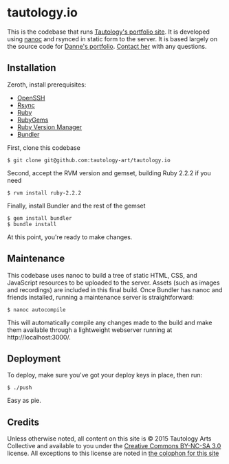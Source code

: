 tautology.io
============

This is the codebase that runs [Tautology's portfolio site](http://tautology.io/). It is developed using [nanoc](http://nanoc.stoneship.org/) and rsynced in static form to the server. It is based largely on the source code for [Danne's portfolio](http://danne.stayskal.com). [Contact her](mailto:danne@stayskal.com) with any questions.

Installation
------------

Zeroth, install prerequisites:

* [OpenSSH](http://www.openssh.com/)
* [Rsync](http://rsync.samba.org/)
* [Ruby](http://www.ruby-lang.org/)
* [RubyGems](http://rubygems.org/pages/download)
* [Ruby Version Manager](https://rvm.beginrescueend.com/)
* [Bundler](http://gembundler.com/)

First, clone this codebase

	$ git clone git@github.com:tautology-art/tautology.io

Second, accept the RVM version and gemset, building Ruby 2.2.2 if you need

	$ rvm install ruby-2.2.2

Finally, install Bundler and the rest of the gemset

	$ gem install bundler
	$ bundle install

At this point, you're ready to make changes.

Maintenance
-----------

This codebase uses nanoc to build a tree of static HTML, CSS, and JavaScript resources to be uploaded to the server.  Assets (such as images and recordings) are included in this final build.  Once Bundler has nanoc and friends installed, running a maintenance server is straightforward:

	$ nanoc autocompile

This will automatically compile any changes made to the build and make them available through a lightweight webserver running at http://localhost:3000/.

Deployment
----------

To deploy, make sure you've got your deploy keys in place, then run:

	$ ./push

Easy as pie.

Credits
-------

Unless otherwise noted, all content on this site is © 2015 Tautology Arts Collective and available to you under the [Creative Commons BY-NC-SA 3.0](http://creativecommons.org/licenses/by-nc-sa/3.0/us/) license. All exceptions to this license are noted in [the colophon for this site](https://github.com/linenoise/portfolio/blob/master/content/colophon.html)
